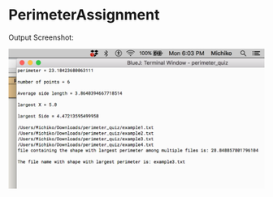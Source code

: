 # PerimeterAssignment
Output Screenshot:

![Image description](https://github.com/michikofeehan/PerimeterAssignment/blob/master/Perimeter_Assignment_Output.png)
